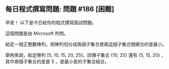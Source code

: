 ## 每日程式撰寫問題: 問題 #186 [困難]

早安！ 以下是今日給你的程式撰寫面試問題。

這個問題是由 Microsoft 所問。

給定一個正整數陣列，把陣列切分成兩個子集合使兩這個子集合間總合的差最小。

舉例來說，給定陣列 [5, 10, 15, 20, 25]，回傳子集合 {10, 25} 還有 {5, 15, 20} ，其中兩個子集合的差是 5 ，是最小差的子集合組合。
